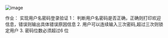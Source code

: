 ![image](https://github.com/1032231418/python/blob/master/day1/login_%E6%B5%81%E7%A8%8B%E5%9B%BE.png)

作业：
 实现用户名密码登录验证
 1： 判断用户名密码是否正确，正确则打印欢迎信息，错误则输出具体错误原因信息
 2.  用户可以连续输入三次密码,超过三次则锁定用户
 3.  密码位数必须超过6 位